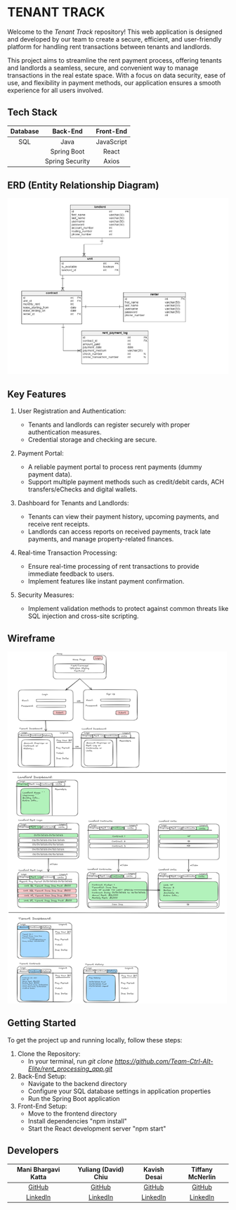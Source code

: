 # TENANT TRACK

<p>Welcome to the <i>Tenant Track</i> repository! This web application is designed and developed by our team to create a secure, efficient, and user-friendly platform for handling rent transactions between tenants and landlords.</p>

<p>This project aims to streamline the rent payment process, offering tenants and landlords a seamless, secure, and convenient way to manage transactions in the real estate space. With a focus on data security, ease of use, and flexibility in payment methods, our application ensures a smooth experience for all users involved.</p>

## Tech Stack

| Database        | Back-End        |  Front-End     |
| :---:           | :---:           |     :---:      | 
| SQL             | Java            | JavaScript     |
|                 | Spring Boot     | React          |
|                 | Spring Security | Axios          |

## ERD (Entity Relationship Diagram)
<img width="525" height="400" src="/public/capstone-erd_v1.png" alt="Entity Relationship Diagram">

## Key Features

1. User Registration and Authentication:
   - Tenants and landlords can register securely with proper authentication measures.
   - Credential storage and checking are secure.

2. Payment Portal:
   - A reliable payment portal to process rent payments (dummy payment data).
   - Support multiple payment methods such as credit/debit cards, ACH transfers/eChecks and digital wallets.

3. Dashboard for Tenants and Landlords:
   - Tenants can view their payment history, upcoming payments, and receive rent receipts.
   - Landlords can access reports on received payments, track late payments, and manage property-related finances.

4. Real-time Transaction Processing:
   - Ensure real-time processing of rent transactions to provide immediate feedback to users.
   - Implement features like instant payment confirmation.

5. Security Measures:
   - Implement validation methods to protect against common threats like SQL injection and cross-site scripting.

## Wireframe
<img width="500" height="800" src="/public/capstone-wireframe_v1.png" alt="Wireframe">

## Getting Started
To get the project up and running locally, follow these steps:
1. Clone the Repository:
   - In your terminal, run <i>git clone https://github.com/Team-Ctrl-Alt-Elite/rent_processing_app.git</i>
2. Back-End Setup:
   - Navigate to the backend directory
   - Configure your SQL database settings in application properties
   - Run the Spring Boot application
3. Front-End Setup:
   - Move to the frontend directory
   - Install dependencies "npm install"
   - Start the React development server "npm start"

## Developers
| Mani Bhargavi Katta         | Yuliang (David) Chiu     | Kavish Desai    | Tiffany McNerlin     |
| :---:                       |     :---:                |  :---:          |     :---:            |
| [GitHub](https://github.com/mbkatta1127) | [GitHub](https://github.com/y-dchiu) | [GitHub](https://github.com/Kavish-Desai) | [GitHub](https://github.com/tiff-mc1) |
| [LinkedIn](https://www.linkedin.com/in/mani-bhargavi-katta-7ba12224a/) | [LinkedIn](https://www.linkedin.com/in/yuliang-chiu/) | [LinkedIn](https://www.linkedin.com/in/desai-kavish/) | [LinkedIn](https://www.linkedin.com/in/tiffanymcnerlin/) |
